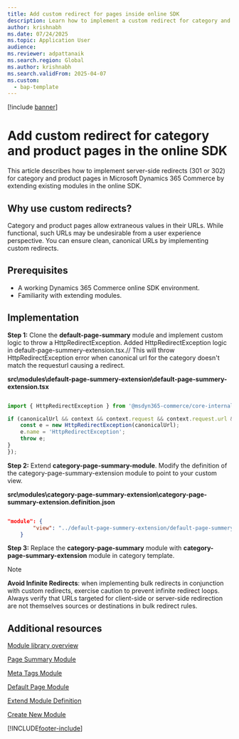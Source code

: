 ```yaml
---
title: Add custom redirect for pages inside online SDK
description: Learn how to implement a custom redirect for category and product pages by extending modules in the online SDK.
author: krishnabh
ms.date: 07/24/2025
ms.topic: Application User
audience: 
ms.reviewer: adpattanaik
ms.search.region: Global
ms.author: krishnabh
ms.search.validFrom: 2025-04-07
ms.custom: 
  - bap-template
---
```


[!include [banner](../includes/banner.md)]

# Add custom redirect for category and product pages in the online SDK

This article describes how to implement server-side redirects (301 or 302) for category and product pages in Microsoft Dynamics 365 Commerce by extending existing modules in the online SDK.

## Why use custom redirects?

Category and product pages  allow extraneous values in their URLs. While functional, such URLs may be undesirable from a user experience perspective. You can ensure clean, canonical URLs by implementing custom redirects.

## Prerequisites

- A working Dynamics 365 Commerce online SDK environment.
- Familiarity with extending modules.

## Implementation

**Step 1:** Clone the **default-page-summary** module and implement custom logic to throw a HttpRedirectException. Added HttpRedirectException logic in default-page-summery-extension.tsx.// This will throw HttpRedirectException error when canonical url for the category doesn't match the requesturl causing a redirect.

**src\modules\default-page-summery-extension\default-page-summery-extension.tsx**

```typescript

import { HttpRedirectException } from '@msdyn365-commerce/core-internal';

if (canonicalUrl && context && context.request && context.request.url && canonicalUrl !== context.request.url.requestUrl.href) {
    const e = new HttpRedirectException(canonicalUrl);
    e.name = 'HttpRedirectException';
    throw e;
}
});
```

**Step 2:** Extend **category-page-summary-module**. Modify the definition of the category-page-summary-extension module to point to your custom view.

**src\modules\category-page-summary-extension\category-page-summary-extension.definition.json**
```json

"module": {
		"view": "../default-page-summery-extension/default-page-summery-extension"
	}

```

**Step 3:**  Replace the **category-page-summary** module with **category-page-summary-extension** module in category template. 





> [!NOTE]
> **Avoid Infinite Redirects**: when implementing bulk redirects in conjunction with custom redirects, exercise caution to prevent infinite redirect loops.
> Always verify that URLs targeted for client-side or server-side redirection are not themselves sources or destinations in bulk redirect rules.


## Additional resources

[Module library overview](../starter-kit-overview.md)

[Page Summary Module](../dev-itpro/page-summary-module.md)

[Meta Tags Module](../dev-itpro/metatags-module.md)

[Default Page Module](../dev-itpro/default-page-module.md)

[Extend Module Definition](extend-module-definition.md)

[Create New Module](create-new-module.md)


[!INCLUDE[footer-include](../../includes/footer-banner.md)]
